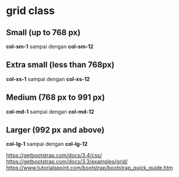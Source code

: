 # grid class
## Small (up to 768 px)
**col-sm-1** sampai dengan **col-sm-12**

## Extra small (less than 768px)
**col-xs-1** sampai dengan **col-xs-12**

## Medium (768 px to 991 px)
**col-md-1** sampai dengan **col-md-12**

## Larger (992 px and above)
**col-lg-1** sampai dengan **col-lg-12**

https://getbootstrap.com/docs/3.4/css/
https://getbootstrap.com/docs/3.3/examples/grid/
https://www.tutorialspoint.com/bootstrap/bootstrap_quick_guide.htm
